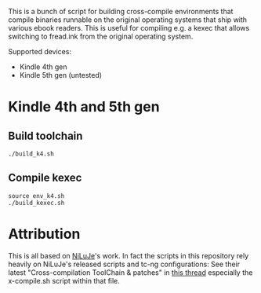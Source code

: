 
This is a bunch of script for building cross-compile environments that compile binaries runnable on the original operating systems that ship with various ebook readers. This is useful for compiling e.g. a kexec that allows switching to fread.ink from the original operating system.

Supported devices:

* Kindle 4th gen
* Kindle 5th gen (untested)

# Kindle 4th and 5th gen

## Build toolchain

```
./build_k4.sh
```

## Compile kexec

```
source env_k4.sh
./build_kexec.sh
```

# Attribution

This is all based on [NiLuJe](https://github.com/NiLuJe)'s work. In fact the scripts in this repository rely heavily on NiLuJe's released scripts and tc-ng configurations: See their latest "Cross-compilation ToolChain & patches" in [this thread](http://www.mobileread.com/forums/showthread.php?t=225030) especially the x-compile.sh script within that file.